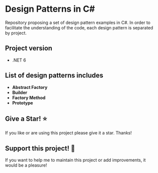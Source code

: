 # Design Patterns in C#

Repository proposing a set of design pattern examples in C#.
In order to facilitate the understanding of the code, each design pattern is separated by project.

## Project version
- .NET 6

## List of design patterns includes
- **Abstract Factory**
- **Builder**
- **Factory Method**
- **Prototype**

## Give a Star! :star:
If you like or are using this project please give it a star. Thanks!

## Support this project! :pray:
If you want to help me to maintain this project or add improvements, it would be a pleasure! 
